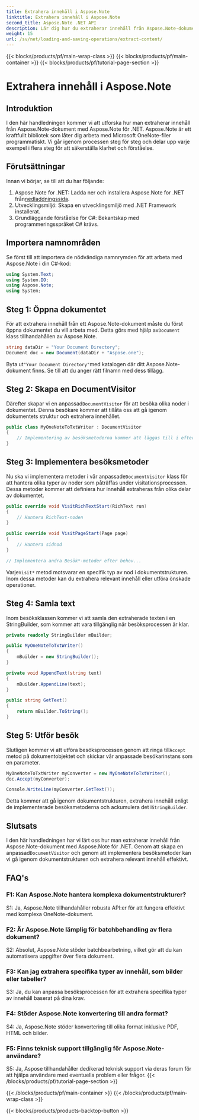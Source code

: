 ```yaml
---
title: Extrahera innehåll i Aspose.Note
linktitle: Extrahera innehåll i Aspose.Note
second_title: Aspose.Note .NET API
description: Lär dig hur du extraherar innehåll från Aspose.Note-dokument med Aspose.Note för .NET. Denna omfattande handledning guidar dig genom processen steg för steg.
weight: 15
url: /sv/net/loading-and-saving-operations/extract-content/
---
```


{{< blocks/products/pf/main-wrap-class >}}
{{< blocks/products/pf/main-container >}}
{{< blocks/products/pf/tutorial-page-section >}}

# Extrahera innehåll i Aspose.Note

## Introduktion

I den här handledningen kommer vi att utforska hur man extraherar innehåll från Aspose.Note-dokument med Aspose.Note för .NET. Aspose.Note är ett kraftfullt bibliotek som låter dig arbeta med Microsoft OneNote-filer programmatiskt. Vi går igenom processen steg för steg och delar upp varje exempel i flera steg för att säkerställa klarhet och förståelse.

## Förutsättningar

Innan vi börjar, se till att du har följande:

1.  Aspose.Note for .NET: Ladda ner och installera Aspose.Note for .NET från[nedladdningssida](https://releases.aspose.com/note/net/).
2. Utvecklingsmiljö: Skapa en utvecklingsmiljö med .NET Framework installerat.
3. Grundläggande förståelse för C#: Bekantskap med programmeringsspråket C# krävs.

## Importera namnområden

Se först till att importera de nödvändiga namnrymden för att arbeta med Aspose.Note i din C#-kod:

```csharp
using System.Text;
using System.IO;
using Aspose.Note;
using System;
```

## Steg 1: Öppna dokumentet

 För att extrahera innehåll från ett Aspose.Note-dokument måste du först öppna dokumentet du vill arbeta med. Detta görs med hjälp av`Document` klass tillhandahållen av Aspose.Note.

```csharp
string dataDir = "Your Document Directory";
Document doc = new Document(dataDir + "Aspose.one");
```

 Byta ut`"Your Document Directory"`med katalogen där ditt Aspose.Note-dokument finns. Se till att du anger rätt filnamn med dess tillägg.

## Steg 2: Skapa en DocumentVisitor

 Därefter skapar vi en anpassad`DocumentVisitor` för att besöka olika noder i dokumentet. Denna besökare kommer att tillåta oss att gå igenom dokumentets struktur och extrahera innehållet.

```csharp
public class MyOneNoteToTxtWriter : DocumentVisitor
{
    // Implementering av besöksmetoderna kommer att läggas till i efterföljande steg.
}
```

## Steg 3: Implementera besöksmetoder

 Nu ska vi implementera metoder i vår anpassade`DocumentVisitor` klass för att hantera olika typer av noder som påträffas under visitationsprocessen. Dessa metoder kommer att definiera hur innehåll extraheras från olika delar av dokumentet.

```csharp
public override void VisitRichTextStart(RichText run)
{
    // Hantera RichText-noden
}

public override void VisitPageStart(Page page)
{
    // Hantera sidnod
}

// Implementera andra Besök*-metoder efter behov...
```

 Varje`Visit*` metod motsvarar en specifik typ av nod i dokumentstrukturen. Inom dessa metoder kan du extrahera relevant innehåll eller utföra önskade operationer.

## Steg 4: Samla text

Inom besöksklassen kommer vi att samla den extraherade texten i en StringBuilder, som kommer att vara tillgänglig när besöksprocessen är klar.

```csharp
private readonly StringBuilder mBuilder;

public MyOneNoteToTxtWriter()
{
    mBuilder = new StringBuilder();
}

private void AppendText(string text)
{
    mBuilder.AppendLine(text);
}

public string GetText()
{
    return mBuilder.ToString();
}
```

## Steg 5: Utför besök

 Slutligen kommer vi att utföra besöksprocessen genom att ringa till`Accept` metod på dokumentobjektet och skickar vår anpassade besökarinstans som en parameter.

```csharp
MyOneNoteToTxtWriter myConverter = new MyOneNoteToTxtWriter();
doc.Accept(myConverter);

Console.WriteLine(myConverter.GetText());
```

 Detta kommer att gå igenom dokumentstrukturen, extrahera innehåll enligt de implementerade besöksmetoderna och ackumulera det i`StringBuilder`.

## Slutsats

 I den här handledningen har vi lärt oss hur man extraherar innehåll från Aspose.Note-dokument med Aspose.Note för .NET. Genom att skapa en anpassad`DocumentVisitor` och genom att implementera besöksmetoder kan vi gå igenom dokumentstrukturen och extrahera relevant innehåll effektivt.

## FAQ's

### F1: Kan Aspose.Note hantera komplexa dokumentstrukturer?

S1: Ja, Aspose.Note tillhandahåller robusta API:er för att fungera effektivt med komplexa OneNote-dokument.

### F2: Är Aspose.Note lämplig för batchbehandling av flera dokument?

S2: Absolut, Aspose.Note stöder batchbearbetning, vilket gör att du kan automatisera uppgifter över flera dokument.

### F3: Kan jag extrahera specifika typer av innehåll, som bilder eller tabeller?

S3: Ja, du kan anpassa besöksprocessen för att extrahera specifika typer av innehåll baserat på dina krav.

### F4: Stöder Aspose.Note konvertering till andra format?

S4: Ja, Aspose.Note stöder konvertering till olika format inklusive PDF, HTML och bilder.

### F5: Finns teknisk support tillgänglig för Aspose.Note-användare?

S5: Ja, Aspose tillhandahåller dedikerad teknisk support via deras forum för att hjälpa användare med eventuella problem eller frågor.
{{< /blocks/products/pf/tutorial-page-section >}}

{{< /blocks/products/pf/main-container >}}
{{< /blocks/products/pf/main-wrap-class >}}

{{< blocks/products/products-backtop-button >}}
